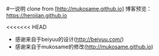 #一说明
clone from  [http://mukosame.github.io]
博客预览： https://herojian.github.io

<<<<<<< HEAD

* 感谢来自于beiyuu的设计(http://beiyuu.com/)
* 感谢来自于mukosame的修改(http://mukosame.github.io)


